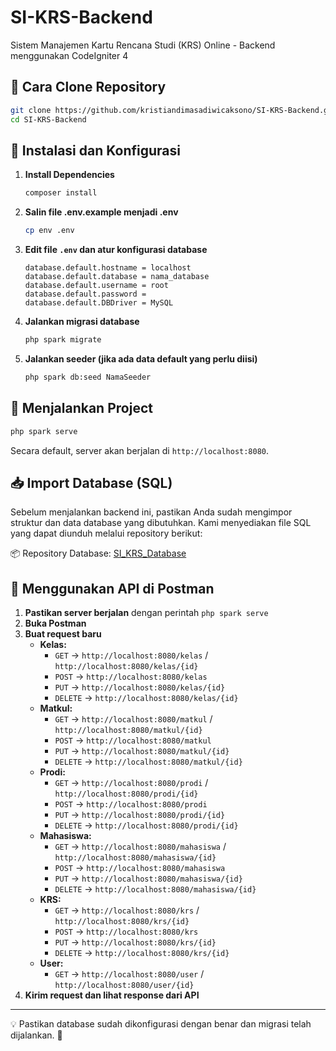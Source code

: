 # SI-KRS-Backend

Sistem Manajemen Kartu Rencana Studi (KRS) Online - Backend menggunakan CodeIgniter 4

## 📌 Cara Clone Repository

```bash
git clone https://github.com/kristiandimasadiwicaksono/SI-KRS-Backend.git
cd SI-KRS-Backend
```

## 🔧 Instalasi dan Konfigurasi

1. **Install Dependencies**
   ```bash
   composer install
   ```
2. **Salin file .env.example menjadi .env**
   ```bash
   cp env .env
   ```
3. **Edit file `.env` dan atur konfigurasi database**
   ```env
   database.default.hostname = localhost
   database.default.database = nama_database
   database.default.username = root
   database.default.password = 
   database.default.DBDriver = MySQL
   ```
4. **Jalankan migrasi database**
   ```bash
   php spark migrate
   ```
5. **Jalankan seeder (jika ada data default yang perlu diisi)**
   ```bash
   php spark db:seed NamaSeeder
   ```

## 🚀 Menjalankan Project

```bash
php spark serve
```
Secara default, server akan berjalan di `http://localhost:8080`.

## 📥 Import Database (SQL)
Sebelum menjalankan backend ini, pastikan Anda sudah mengimpor struktur dan data database yang dibutuhkan. Kami menyediakan file SQL yang dapat diunduh melalui repository berikut:

📦 Repository Database: [SI_KRS_Database](https://github.com/WindyAnggitaPutri/SI_KRS_Database.git)

## 📡 Menggunakan API di Postman

1. **Pastikan server berjalan** dengan perintah `php spark serve`
2. **Buka Postman**
3. **Buat request baru**
   - **Kelas:**
      - `GET` → `http://localhost:8080/kelas` / `http://localhost:8080/kelas/{id}`
      - `POST` → `http://localhost:8080/kelas`
      - `PUT` → `http://localhost:8080/kelas/{id}`
      - `DELETE` → `http://localhost:8080/kelas/{id}`
   - **Matkul:**
      - `GET` → `http://localhost:8080/matkul` / `http://localhost:8080/matkul/{id}`
      - `POST` → `http://localhost:8080/matkul`
      - `PUT` → `http://localhost:8080/matkul/{id}`
      - `DELETE` → `http://localhost:8080/matkul/{id}`
   - **Prodi:**
      - `GET` → `http://localhost:8080/prodi` / `http://localhost:8080/prodi/{id}`
      - `POST` → `http://localhost:8080/prodi`
      - `PUT` → `http://localhost:8080/prodi/{id}`
      - `DELETE` → `http://localhost:8080/prodi/{id}`
   - **Mahasiswa:**
      - `GET` → `http://localhost:8080/mahasiswa` / `http://localhost:8080/mahasiswa/{id}`
      - `POST` → `http://localhost:8080/mahasiswa`
      - `PUT` → `http://localhost:8080/mahasiswa/{id}`
      - `DELETE` → `http://localhost:8080/mahasiswa/{id}`
   - **KRS:**
      - `GET` → `http://localhost:8080/krs` / `http://localhost:8080/krs/{id}`
      - `POST` → `http://localhost:8080/krs`
      - `PUT` → `http://localhost:8080/krs/{id}`
      - `DELETE` → `http://localhost:8080/krs/{id}`
   - **User:**
      - `GET` → `http://localhost:8080/user` / `http://localhost:8080/user/{id}`
4. **Kirim request dan lihat response dari API**

---
💡 Pastikan database sudah dikonfigurasi dengan benar dan migrasi telah dijalankan. 🚀

